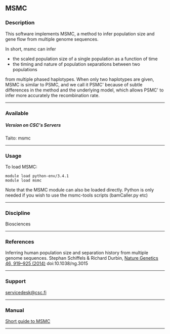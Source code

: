 ## MSMC

### Description

This software implements  MSMC, a method to infer  population size and
gene flow from multiple genome sequences.

In short, msmc can infer

-   the scaled population size of a single population as a function of
    time
-    the  timing and  nature  of  population separations  between  two
    populations

from multiple phased  haplotypes. When only two  haplotypes are given,
MSMC  is similar  to PSMC,  and  we call  it PSMC'  because of  subtle
differences in the method and the underlying model, which allows PSMC'
to infer more accurately the recombination rate.

------------------------------------------------------------------------

### Available

##### Version on CSC's Servers

  
Taito: msmc

------------------------------------------------------------------------

### Usage

To load MSMC:

    module load python-env/3.4.1
    module load msmc

Note that the MSMC module can  also be loaded directly. Python is only
needed if you wish to use the msmc-tools scripts (bamCaller.py etc)

------------------------------------------------------------------------

### Discipline

Biosciences  

------------------------------------------------------------------------

### References

Inferring human  population size and separation  history from multiple
genome sequences. Stephan Schiffels & Richard Durbin, [Nature Genetics
46, 919–925 (2014)] doi:10.1038/ng.3015

------------------------------------------------------------------------

### Support

servicedesk@csc.fi

------------------------------------------------------------------------

### Manual

[Short guide to MSMC]

------------------------------------------------------------------------

  [Nature Genetics 46, 919–925 (2014)]: http://www.nature.com/ng/journal/v46/n8/full/ng.3015.html
  [Short guide to MSMC]: https://github.com/stschiff/msmc/blob/master/guide.md
